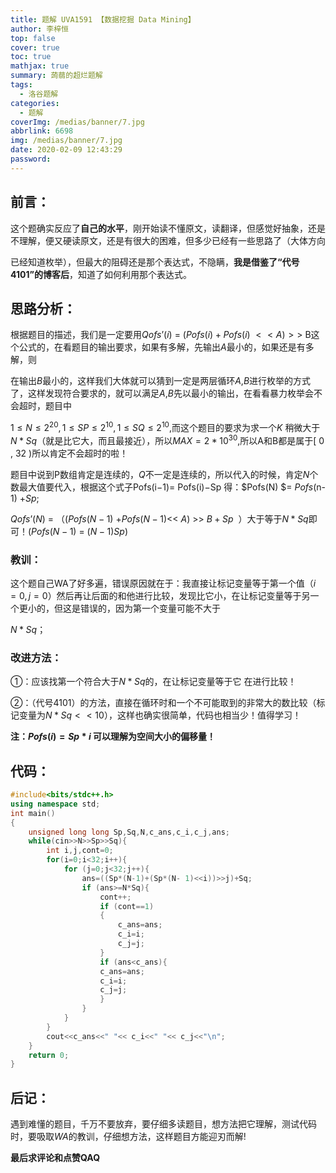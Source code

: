 ```yaml
---
title: 题解 UVA1591 【数据挖掘 Data Mining】
author: 李梓恒
top: false
cover: true
toc: true
mathjax: true
summary: 蒟蒻的超烂题解
tags:
  - 洛谷题解
categories:
  - 题解
coverImg: /medias/banner/7.jpg
abbrlink: 6698
img: /medias/banner/7.jpg
date: 2020-02-09 12:43:29
password:
---
```

## 前言：
这个题确实反应了**自己的水平**，刚开始读不懂原文，读翻译，但感觉好抽象，还是不理解，便又硬读原文，还是有很大的困难，但多少已经有一些思路了（大体方向

已经知道枚举），但最大的阻碍还是那个表达式，不隐瞒，**我是借鉴了“代号4101”的博客后**，知道了如何利用那个表达式。

## 思路分析：
根据题目的描述，我们是一定要用$Qofs$’$(i)$ $=$ $(Pofs(i) + Pofs(i)$ $<< A) >>$ B这个公式的，在看题目的输出要求，如果有多解，先输出$A$最小的，如果还是有多解，则

在输出$B$最小的，这样我们大体就可以猜到一定是两层循环$A$,$B$进行枚举的方式了，这样发现符合要求的，就可以满足$A$,$B$先以最小的输出，在看看暴力枚举会不会超时，题目中

$1 ≤ N ≤ 2^{20},1 ≤ SP ≤ 2^{10},1 ≤ SQ ≤ 2^{10}$,而这个题目的要求为求一个$K$ 稍微大于 $N * Sq$（就是比它大，而且最接近），所以$MAX = 2 * 10 ^ {30}$,所以A和B都是属于[ 0 , 32 )所以肯定不会超时的啦！

题目中说到P数组肯定是连续的，$Q$不一定是连续的，所以代入的时候，肯定$N$个数最大值要代入，根据这个式子Pofs(i−1)= Pofs(i)−Sp 
得：$Pofs(N) $= $Pofs$(n-1) $+Sp$;

$Qofs$’$(N)$ = （($Pofs$($N - 1$) $+ Pofs$($N - 1$)<< $A)$ >> $B + Sp$  ）大于等于$N * Sq$即可！($Pofs$($N - 1$) $=$ ($N - 1$)$Sp$)

### 教训：
这个题自己WA了好多遍，错误原因就在于：我直接让标记变量等于第一个值（$i = 0, j = 0$）然后再让后面的和他进行比较，发现比它小，在让标记变量等于另一个更小的，但这是错误的，因为第一个变量可能不大于

$N * Sq$；

### 改进方法：

①：应该找第一个符合大于$N * Sq$的，在让标记变量等于它 在进行比较！


②：（代号$4101$）的方法，直接在循环时和一个不可能取到的非常大的数比较（标记变量为$N * Sq <<10$），这样也确实很简单，代码也相当少！值得学习！

**注：$Pofs ( i ) = Sp * i$ 可以理解为空间大小的偏移量！**

## 代码：
```cpp
#include<bits/stdc++.h>
using namespace std;
int main()
{
    unsigned long long Sp,Sq,N,c_ans,c_i,c_j,ans;
    while(cin>>N>>Sp>>Sq){
        int i,j,cont=0;
        for(i=0;i<32;i++){
            for (j=0;j<32;j++){
                ans=((Sp*(N-1)+(Sp*(N- 1)<<i))>>j)+Sq;
                if (ans>=N*Sq){
                    cont++;
                    if (cont==1)
                    {
                        c_ans=ans;
                        c_i=i;
                        c_j=j;
                    }
                    if (ans<c_ans){
                    c_ans=ans;
                    c_i=i;
                    c_j=j;
                    }
                }
            }
        }
        cout<<c_ans<<" "<< c_i<<" "<< c_j<<"\n";
    }
    return 0;
}
```
## 后记：
遇到难懂的题目，千万不要放弃，要仔细多读题目，想方法把它理解，测试代码时，要吸取$WA$的教训，仔细想方法，这样题目方能迎刃而解!

**最后求评论和点赞QAQ**